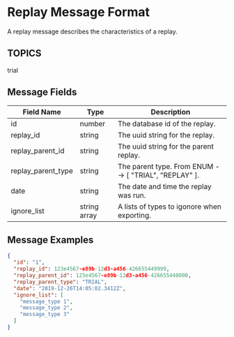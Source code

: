 # Replay Message Format
A replay message describes the characteristics of a replay.  

## TOPICS

trial

## Message Fields

| Field Name | Type | Description|
 --- | --- | ---
| id | number | The database id of the replay.
| replay_id | string | The uuid string for the replay.
| replay_parent_id | string | The uuid string for the parent replay.
| replay_parent_type | string | The parent type. From ENUM --> [ "TRIAL", "REPLAY" ].
| date | string | The date and time the replay was run.
| ignore_list | string array | A lists of types to igonore when exporting.

## Message Examples
```json
{
  "id": "1",
  "replay_id": 123e4567-e89b-12d3-a456-426655449999,
  "replay_parent_id": 123e4567-e89b-12d3-a456-426655440000,
  "replay_parent_type": "TRIAL",
  "date": "2019-12-26T14:05:02.3412Z",
  "ignore_list": [
    "message_type 1",
    "message_type 2",
    "message_type 3"
  ]
}
```